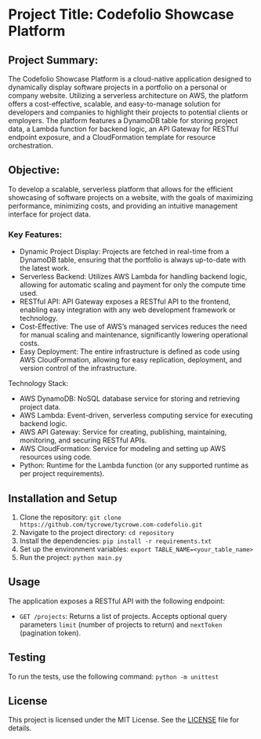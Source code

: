 # Project Title: Codefolio Showcase Platform

## Project Summary:
The Codefolio Showcase Platform is a cloud-native application designed to dynamically display software projects in a portfolio on a personal or company website. Utilizing a serverless architecture on AWS, the platform offers a cost-effective, scalable, and easy-to-manage solution for developers and companies to highlight their projects to potential clients or employers. The platform features a DynamoDB table for storing project data, a Lambda function for backend logic, an API Gateway for RESTful endpoint exposure, and a CloudFormation template for resource orchestration.

## Objective:

To develop a scalable, serverless platform that allows for the efficient showcasing of software projects on a website, with the goals of maximizing performance, minimizing costs, and providing an intuitive management interface for project data.
### Key Features:
- Dynamic Project Display: Projects are fetched in real-time from a DynamoDB table, ensuring that the portfolio is always up-to-date with the latest work.
- Serverless Backend: Utilizes AWS Lambda for handling backend logic, allowing for automatic scaling and payment for only the compute time used.
- RESTful API: API Gateway exposes a RESTful API to the frontend, enabling easy integration with any web development framework or technology.
- Cost-Effective: The use of AWS’s managed services reduces the need for manual scaling and maintenance, significantly lowering operational costs.
- Easy Deployment: The entire infrastructure is defined as code using AWS CloudFormation, allowing for easy replication, deployment, and version control of the infrastructure.

Technology Stack:

- AWS DynamoDB: NoSQL database service for storing and retrieving project data.
- AWS Lambda: Event-driven, serverless computing service for executing backend logic.
- AWS API Gateway: Service for creating, publishing, maintaining, monitoring, and securing RESTful APIs.
- AWS CloudFormation: Service for modeling and setting up AWS resources using code.
- Python: Runtime for the Lambda function (or any supported runtime as per project requirements).

## Installation and Setup

1. Clone the repository: `git clone https://github.com/tycrowe/tycrowe.com-codefolio.git`
2. Navigate to the project directory: `cd repository`
3. Install the dependencies: `pip install -r requirements.txt`
4. Set up the environment variables: `export TABLE_NAME=<your_table_name>`
5. Run the project: `python main.py`

## Usage

The application exposes a RESTful API with the following endpoint:

- `GET /projects`: Returns a list of projects. Accepts optional query parameters `limit` (number of projects to return) and `nextToken` (pagination token).

## Testing

To run the tests, use the following command: `python -m unittest`

## License

This project is licensed under the MIT License. See the [LICENSE](LICENSE) file for details.